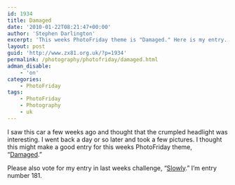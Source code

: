 ```yaml
---
id: 1934
title: Damaged
date: '2010-01-22T08:21:47+00:00'
author: 'Stephen Darlington'
excerpt: 'This weeks PhotoFriday theme is "Damaged." Here is my entry.'
layout: post
guid: 'http://www.zx81.org.uk/?p=1934'
permalink: /photography/photofriday/damaged.html
adman_disable:
    - 'on'
categories:
    - PhotoFriday
tags:
    - PhotoFriday
    - Photography
    - uk
---
```


I saw this car a few weeks ago and thought that the crumpled headlight was interesting. I went back a day or so later and took a few pictures. I thought this might make a good entry for this weeks PhotoFriday theme, “[Damaged](http://www.photofriday.com/archives/challenge/000949.php).”

Please also vote for my entry in last weeks challenge, “[Slowly](http://www.photofriday.com/linkviewer.php?id=946).” I’m entry number 181.